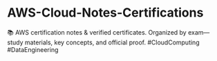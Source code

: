 # AWS-Cloud-Notes-Certifications
📚 AWS certification notes & verified certificates. Organized by exam—study materials, key concepts, and official proof. #CloudComputing #DataEngineering
